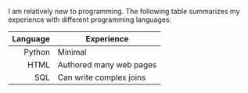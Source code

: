 I am relatively new to programming. The following table summarizes my experience with different programming languages:

| Language | Experience |
|---------:|------------|
| Python   | Minimal    |
|  HTML    | Authored many web pages    |
|  SQL     | Can write complex joins       |